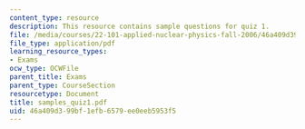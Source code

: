 ```yaml
---
content_type: resource
description: This resource contains sample questions for quiz 1.
file: /media/courses/22-101-applied-nuclear-physics-fall-2006/46a409d399bf1efb6579ee0eeb5953f5_samples_quiz1.pdf
file_type: application/pdf
learning_resource_types:
- Exams
ocw_type: OCWFile
parent_title: Exams
parent_type: CourseSection
resourcetype: Document
title: samples_quiz1.pdf
uid: 46a409d3-99bf-1efb-6579-ee0eeb5953f5
---
```

